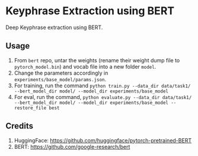 # Keyphrase Extraction using BERT

Deep Keyphrase extraction using BERT.

## Usage


1. From `bert` repo, untar the weights (rename their weight dump file to `pytorch_model.bin`) and vocab file into a new folder `model`.
2. Change the parameters accordingly in `experiments/base_model/params.json`. 
3. For training, run the command `python train.py --data_dir data/task1/ --bert_model_dir model/ --model_dir experiments/base_model`
4. For eval, run the command, `python evaluate.py --data_dir data/task1/ --bert_model_dir model/ --model_dir experiments/base_model --restore_file best`

## Credits

1. HuggingFace: https://github.com/huggingface/pytorch-pretrained-BERT
2. BERT: https://github.com/google-research/bert
